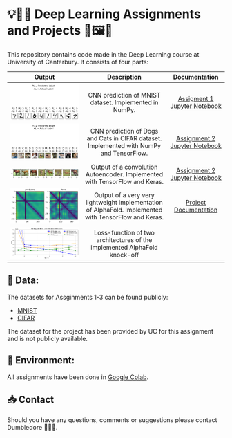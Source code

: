 # 💡🧠🤔 Deep Learning Assignments and Projects 🔢🖼️🧬

This repository contains code made in the Deep Learning course at University of Canterbury. It consists of four parts:

| Output                    | Description              | Documentation            |
|:------------------------:|:------------------------:|:------------------------:|
| ![](images/MNIST_output.png)| CNN prediction of MNIST dataset. Implemented in NumPy. | [Assigment 1 Jupyter Notebook](A1_MNIST/assignement1.ipynb) |
| ![](images/CIFAR_output.png)| CNN prediction of Dogs and Cats in CIFAR dataset. Implemented with NumPy and TensorFlow. | [Assignment 2 Jupyter Notebook](A2_CIFAR/assignment2.ipynb) |
| ![](images/Autoencoder_output.png)| Output of a convolution Autoencoder. Implemented with TensorFlow and Keras. | [Assignment 2 Jupyter Notebook](Cosc440_assignment3_AndyMing.ipynb) |
| ![](images/MiniFold_output.png)| Output of a very very lightweight implementation of AlphaFold. Implemented with TensorFlow and Keras. | [Project Documentation](Project_Minifold/COSC440_ProjectDoc_AndyMing.pdf) |
| ![](images/MiniFold_LossFunction.png)| Loss-function of two architectures of the implemented AlphaFold knock-off |                           |


## 💾 Data:

The datasets for Assginments 1-3 can be found publicly:
* [MNIST](http://yann.lecun.com/exdb/mnist/)
* [CIFAR](https://www.cs.toronto.edu/~kriz/cifar.html)

The dataset for the project has been provided by UC for this assignment and is not publicly available.

## 🔧 Environment:

All assignments have been done in [Google Colab](https://colab.google/).

## 📥 Contact

Should you have any questions, comments or suggestions please contact Dumbledore 🧙🏼‍♂️.